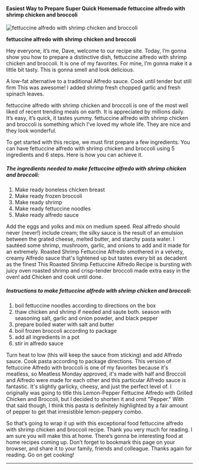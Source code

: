             

#### Easiest Way to Prepare Super Quick Homemade fettuccine alfredo with shrimp chicken and broccoli

![fettuccine alfredo with shrimp chicken and broccoli](https://img-global.cpcdn.com/recipes/28746722/751x532cq70/fettuccine-alfredo-with-shrimp-chicken-and-broccoli-recipe-main-photo.jpg)

**fettuccine alfredo with shrimp chicken and broccoli**

Hey everyone, it’s me, Dave, welcome to our recipe site. Today, I’m gonna show you how to prepare a distinctive dish, fettuccine alfredo with shrimp chicken and broccoli. It is one of my favorites. For mine, I’m gonna make it a little bit tasty. This is gonna smell and look delicious.

A low-fat alternative to a traditional Alfredo sauce. Cook until tender but still firm This was awesome! I added shrimp fresh chopped garlic and fresh spinach leaves.

fettuccine alfredo with shrimp chicken and broccoli is one of the most well liked of recent trending meals on earth. It is appreciated by millions daily. It’s easy, it’s quick, it tastes yummy. fettuccine alfredo with shrimp chicken and broccoli is something which I’ve loved my whole life. They are nice and they look wonderful.

To get started with this recipe, we must first prepare a few ingredients. You can have fettuccine alfredo with shrimp chicken and broccoli using 5 ingredients and 6 steps. Here is how you can achieve it.

##### The ingredients needed to make fettuccine alfredo with shrimp chicken and broccoli:

1.  Make ready boneless chicken breast
2.  Make ready frozen broccoli
3.  Make ready shrimp
4.  Make ready fettuccine noodles
5.  Make ready alfredo sauce

Add the eggs and yolks and mix on medium speed. Real alfredo should never (never!) include cream; the silky sauce is the result of an emulsion between the grated cheese, melted butter, and starchy pasta water. I sautéed some shrimp, mushroom, garlic, and onions to add and it made for an extremely. Roasted Shrimp Fettuccine Alfredo smothered in a velvety, creamy Alfredo sauce that's lightened up but tastes every bit as decadent as the finest This Roasted Shrimp Fettuccine Alfredo Recipe is bursting with juicy oven roasted shrimp and crisp-tender broccoli made extra easy in the oven! add Chicken and cook until done.

##### Instructions to make fettuccine alfredo with shrimp chicken and broccoli:

1.  boil fettuccine noodles according to directions on the box
2.  thaw chicken and shrimp if needed and saute both. season with seasoning salt, garlic and onion powder, and black pepper
3.  prepare boiled water with salt and butter
4.  boil frozen broccoli according to package
5.  add all ingredients in a pot
6.  stir in alfredo sauce

Turn heat to low (this will keep the sauce from sticking) and add Alfredo sauce. Cook pasta according to package directions. This version of fettuccine Alfredo with broccoli is one of my favorites because it's meatless, so Meatless Monday approved, it's made with half and Broccoli and Alfredo were made for each other and this particular Alfredo sauce is fantastic. It's slightly garlicky, cheesy, and just the perfect level of. I originally was going to title this Lemon-Pepper Fettucine Alfredo with Grilled Chicken and Broccoli, but I decided to shorten it and omit "Pepper." With that said though, I think this pasta is definitely highlighted by a fair amount of pepper to get that irresistible lemon-peppery combo.

So that’s going to wrap it up with this exceptional food fettuccine alfredo with shrimp chicken and broccoli recipe. Thank you very much for reading. I am sure you will make this at home. There’s gonna be interesting food at home recipes coming up. Don’t forget to bookmark this page on your browser, and share it to your family, friends and colleague. Thanks again for reading. Go on get cooking!

* * *